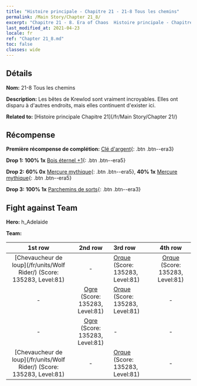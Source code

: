 ```yaml
---
title: "Histoire principale - Chapitre 21 - 21-8 Tous les chemins"
permalink: /Main Story/Chapter 21_8/
excerpt: "Chapitre 21 - 8. Era of Chaos  Histoire principale - Chapitre 21_8. 21-8 Tous les chemins"
last_modified_at: 2021-04-23
locale: fr
ref: "Chapter 21_8.md"
toc: false
classes: wide
---
```


## Détails

 **Nom:** 21-8 Tous les chemins

 **Description:** Les bêtes de Krewlod sont vraiment incroyables. Elles ont disparu à d'autres endroits, mais elles continuent d'exister ici.

 **Related to:** [Histoire principale Chapitre 21](/fr/Main Story/Chapter 21/)

## Récompense

 **Première récompense de complétion:** [Clé d'argent](/ItemsFR/con_693/){: .btn .btn--era3}

 **Drop 1:** **100% 1x** [Bois éternel +1](/ItemsFR/mat_69/){: .btn .btn--era5}

 **Drop 2:** **60% 0x** [Mercure mythique](/ItemsFR/mat_63/){: .btn .btn--era5}, **40% 1x** [Mercure mythique](/ItemsFR/mat_63/){: .btn .btn--era5}

 **Drop 3:** **100% 1x** [Parchemins de sorts](/ItemsFR/con_694/){: .btn .btn--era3}


## Fight against Team
 **Hero:** h_Adelaide

 **Team:**


  | 1st row | 2nd row | 3rd row | 4th row |
  |:----:|:----:|:----|:----:|
  | [Chevaucheur de loup](/fr/units/Wolf Rider/) (Score: 135283, Level:81)  | - | [Orque](/fr/units/Orc/) (Score: 135283, Level:81)  | [Orque](/fr/units/Orc/) (Score: 135283, Level:81)  |
  | - | [Ogre](/fr/units/Ogre/) (Score: 135283, Level:81)  | [Orque](/fr/units/Orc/) (Score: 135283, Level:81)  | - |
  | - | [Ogre](/fr/units/Ogre/) (Score: 135283, Level:81)  | - | - |
  | [Chevaucheur de loup](/fr/units/Wolf Rider/) (Score: 135283, Level:81)  | - | [Orque](/fr/units/Orc/) (Score: 135283, Level:81)  | - |


